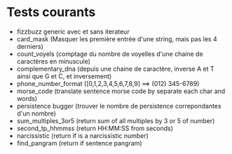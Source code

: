 # Tests courants

- fizzbuzz generic avec et sans iterateur
- card_mask (Masquer les première entrée d'une string, mais pas les 4 derniers)
- count_voyels (comptage du nombre de voyelles d'une chaine de caractères en minuscule)
- complementary_dna (depuis une chaine de caractère, inverse A et T ainsi que G et C, et inversement)
- phone_number_format ([0,1,2,3,4,5,6,7,8,9] ==> (012) 345-6789)
- morse_code (translate sentence morse code by separate each char and words)
- persistence bugger (trouver le nombre de persistence correpondantes d'un nombre)
- sum_multiples_3or5 (return sum of all multiples by 3 or 5 of number)
- second_tp_hhmmss (return HH:MM:SS from seconds)
- narcissistic (return if is a narcissistic number)
- find_pangram (return if sentence pangram)

